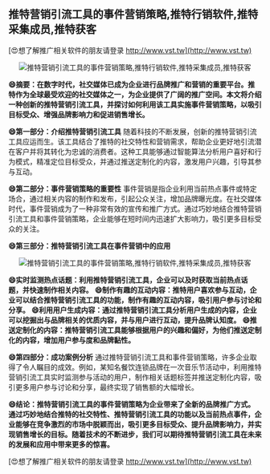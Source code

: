 ## **推特营销引流工具的事件营销策略,推特行销软件,推特采集成员,推特获客**

[😍想了解推广相关软件的朋友请登录 http://www.vst.tw](http://www.vst.tw)

 <center><img src="https://vst.tw/MP4/tuiguang/png/4.png" alt="推特营销引流工具的事件营销策略,推特行销软件,推特采集成员,推特获客"></center>

**😄摘要：在数字时代，社交媒体已成为企业进行品牌推广和营销的重要平台。推特作为全球最受欢迎的社交媒体之一，为企业提供了广阔的推广空间。本文将介绍一种创新的推特营销引流工具，并探讨如何利用该工具实施事件营销策略，以吸引目标受众、增强品牌影响力和促进销售增长。**

**😄第一部分：介绍推特营销引流工具**
随着科技的不断发展，创新的推特营销引流工具应运而生。该工具结合了推特的社交特性和营销需求，帮助企业更好地引流潜在客户并将其转化为忠诚的消费者。这种工具能够通过智能算法分析用户喜好和行为模式，精准定位目标受众，并通过推送定制化的内容，激发用户兴趣，引导其参与互动。

**😄第二部分：事件营销策略的重要性**
事件营销是指企业利用当前热点事件或特定场合，通过相关内容的制作和发布，引起公众关注，增加品牌曝光度。在社交媒体时代，事件营销成为了一种非常有效的宣传和推广方式。通过巧妙地结合推特营销引流工具和事件营销策略，企业能够在短时间内迅速扩大影响力，吸引更多目标受众的关注。

**😄第三部分：推特营销引流工具在事件营销中的应用**

 <center><img src="https://vst.tw/MP4/tuiguang/png/4.png" alt="推特营销引流工具的事件营销策略,推特行销软件,推特采集成员,推特获客"></center>

**😄实时监测热点话题：利用推特营销引流工具，企业可以及时获取当前热点话题，并快速制作相关内容。**
**😄制作有趣的互动内容：推特用户喜欢参与互动，企业可以结合推特营销引流工具的功能，制作有趣的互动内容，吸引用户参与讨论和分享。**
**😄利用用户生成内容：通过推特营销引流工具分析用户生成的内容，企业可以挖掘出与品牌相关的优质内容，并与用户进行互动，提升品牌认知度。**
**😄推送定制化的内容：推特营销引流工具能够根据用户的兴趣和偏好，为他们推送定制化的内容，增加用户参与度和品牌黏性。**

**😄第四部分：成功案例分析**
通过推特营销引流工具和事件营销策略，许多企业取得了令人瞩目的成效。例如，某知名餐饮连锁品牌在一次音乐节活动中，利用推特营销引流工具实时监测参与活动的用户，制作相关话题标签并推送定制化内容，吸引更多用户参与讨论和分享，最终实现了销售额的大幅增长。

**😄结论：推特营销引流工具的事件营销策略为企业带来了全新的品牌推广方式。通过巧妙地结合推特的社交特性、推特营销引流工具的功能以及当前热点事件，企业能够在竞争激烈的市场中脱颖而出，吸引更多目标受众、提升品牌影响力，并实现销售增长的目标。随着技术的不断进步，我们可以期待推特营销引流工具在未来的发展和应用中带来更多的惊喜。**

[😍想了解推广相关软件的朋友请登录 http://www.vst.tw](http://www.vst.tw)



